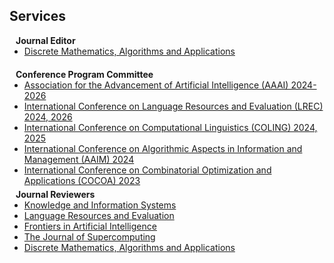 ## Services

<h4 style="margin:0 10px 0;">Journal Editor</h4>

<ul style="margin:0 0 20px;">
  <li><a href="https://www.editorialmanager.com/dmaa/default.aspx"><autocolor>Discrete Mathematics, Algorithms and Applications </autocolor></a></li>
</ul>

<h4 style="margin:0 10px 0;">Conference Program Committee</h4>

<ul style="margin:0 0 5px;">
  <li><a href="https://aaai.org/"><autocolor>Association for the Advancement of Artificial Intelligence (AAAI) 2024-2026</autocolor></a></li>
  <li><a href="https://lrec-coling-2024.org/"><autocolor>International Conference on Language Resources and Evaluation (LREC) 2024, 2026</autocolor></a></li>
  <li><a href="https://coling2025.org/"><autocolor>International Conference on Computational Linguistics (COLING) 2024, 2025</autocolor></a></li>
  <li><a href="https://theory.utdallas.edu/AAIM2024/"><autocolor>International Conference on Algorithmic Aspects in Information and Management (AAIM) 2024</autocolor></a></li>
  <li><a href="https://coling2025.org/"><autocolor>International Conference on Combinatorial Optimization and Applications (COCOA) 2023</autocolor></a></li>
</ul>

<h4 style="margin:0 10px 0;">Journal Reviewers</h4>

<ul style="margin:0 0 20px;">
  <li><a href="https://link.springer.com/journal/10115"><autocolor>Knowledge and Information Systems </autocolor></a></li>
  <li><a href="https://link.springer.com/journal/10579"><autocolor>Language Resources and Evaluation </autocolor></a></li>
  <li><a href="https://www.frontiersin.org/journals/artificial-intelligence"><autocolor>Frontiers in Artificial Intelligence</autocolor></a></li>
  <li><a href="https://link.springer.com/journal/11227"><autocolor>The Journal of Supercomputing </autocolor></a></li>
  <li><a href="https://www.editorialmanager.com/dmaa/default.aspx"><autocolor>Discrete Mathematics, Algorithms and Applications </autocolor></a></li>
</ul>
